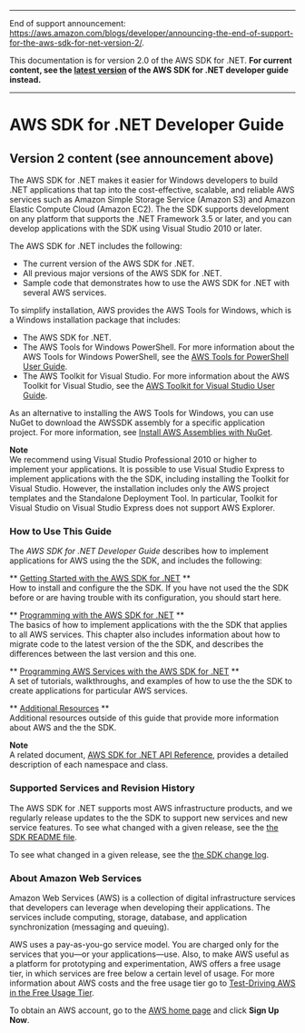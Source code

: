 --------

End of support announcement: [https://aws\.amazon\.com/blogs/developer/announcing\-the\-end\-of\-support\-for\-the\-aws\-sdk\-for\-net\-version\-2/](https://aws.amazon.com/blogs/developer/announcing-the-end-of-support-for-the-aws-sdk-for-net-version-2/)\.

 This documentation is for version 2\.0 of the AWS SDK for \.NET\. **For current content, see the [latest version](https://docs.aws.amazon.com/sdk-for-net/latest/developer-guide) of the AWS SDK for \.NET developer guide instead\.**

--------

# AWS SDK for \.NET Developer Guide<a name="welcome"></a>

## Version 2 content \(see announcement above\)<a name="w3aab7b3b1"></a>

The AWS SDK for \.NET makes it easier for Windows developers to build \.NET applications that tap into the cost\-effective, scalable, and reliable AWS services such as Amazon Simple Storage Service \(Amazon S3\) and Amazon Elastic Compute Cloud \(Amazon EC2\)\. The the SDK supports development on any platform that supports the \.NET Framework 3\.5 or later, and you can develop applications with the SDK using Visual Studio 2010 or later\.

The AWS SDK for \.NET includes the following:
+ The current version of the AWS SDK for \.NET\.
+ All previous major versions of the AWS SDK for \.NET\.
+ Sample code that demonstrates how to use the AWS SDK for \.NET with several AWS services\.

To simplify installation, AWS provides the AWS Tools for Windows, which is a Windows installation package that includes:
+ The AWS SDK for \.NET\.
+ The AWS Tools for Windows PowerShell\. For more information about the AWS Tools for Windows PowerShell, see the [AWS Tools for PowerShell User Guide](https://docs.aws.amazon.com/powershell/latest/userguide/)\.
+ The AWS Toolkit for Visual Studio\. For more information about the AWS Toolkit for Visual Studio, see the [AWS Toolkit for Visual Studio User Guide](https://docs.aws.amazon.com/toolkit-for-visual-studio/latest/user-guide/)\.

As an alternative to installing the AWS Tools for Windows, you can use NuGet to download the AWSSDK assembly for a specific application project\. For more information, see [Install AWS Assemblies with NuGet](net-dg-nuget.md)\.

**Note**  
We recommend using Visual Studio Professional 2010 or higher to implement your applications\. It is possible to use Visual Studio Express to implement applications with the the SDK, including installing the Toolkit for Visual Studio\. However, the installation includes only the AWS project templates and the Standalone Deployment Tool\. In particular, Toolkit for Visual Studio on Visual Studio Express does not support AWS Explorer\.

### How to Use This Guide<a name="guidemap"></a>

The *AWS SDK for \.NET Developer Guide* describes how to implement applications for AWS using the the SDK, and includes the following:

** [Getting Started with the AWS SDK for \.NET](net-dg-setup.md) **  
How to install and configure the the SDK\. If you have not used the the SDK before or are having trouble with its configuration, you should start here\.

** [Programming with the AWS SDK for \.NET](net-dg-programming-techniques.md) **  
The basics of how to implement applications with the the SDK that applies to all AWS services\. This chapter also includes information about how to migrate code to the latest version of the the SDK, and describes the differences between the last version and this one\.

** [Programming AWS Services with the AWS SDK for \.NET](tutorials-examples.md) **  
A set of tutorials, walkthroughs, and examples of how to use the the SDK to create applications for particular AWS services\.

** [Additional Resources](net-dg-additional-resources.md) **  
Additional resources outside of this guide that provide more information about AWS and the the SDK\.

**Note**  
A related document, [AWS SDK for \.NET API Reference](https://docs.aws.amazon.com/sdkfornet/latest/apidocs/), provides a detailed description of each namespace and class\.

### Supported Services and Revision History<a name="supported-services"></a>

The AWS SDK for \.NET supports most AWS infrastructure products, and we regularly release updates to the the SDK to support new services and new service features\. To see what changed with a given release, see the [the SDK README file](https://github.com/aws/aws-sdk-net/blob/master/README.md)\.

To see what changed in a given release, see the [the SDK change log](https://github.com/aws/aws-sdk-net/blob/master/SDK.CHANGELOG.md)\.

### About Amazon Web Services<a name="about-aws"></a>

Amazon Web Services \(AWS\) is a collection of digital infrastructure services that developers can leverage when developing their applications\. The services include computing, storage, database, and application synchronization \(messaging and queuing\)\.

AWS uses a pay\-as\-you\-go service model\. You are charged only for the services that you—or your applications—use\. Also, to make AWS useful as a platform for prototyping and experimentation, AWS offers a free usage tier, in which services are free below a certain level of usage\. For more information about AWS costs and the free usage tier go to [Test\-Driving AWS in the Free Usage Tier](https://docs.aws.amazon.com/awsaccountbilling/latest/aboutv2/billing-free-tier.html)\.

To obtain an AWS account, go to the [AWS home page](https://portal.aws.amazon.com/gp/aws/developer/registration/index.html) and click **Sign Up Now**\.